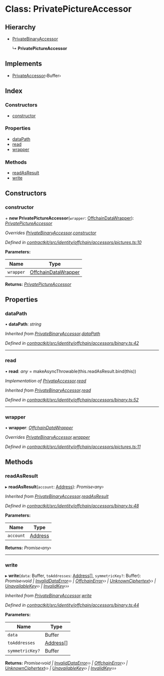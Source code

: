 # Class: PrivatePictureAccessor

## Hierarchy

* [PrivateBinaryAccessor](_identity_offchain_accessors_binary_.privatebinaryaccessor.md)

  ↳ **PrivatePictureAccessor**

## Implements

* [PrivateAccessor](../interfaces/_identity_offchain_accessors_interfaces_.privateaccessor.md)‹Buffer›

## Index

### Constructors

* [constructor](_identity_offchain_accessors_pictures_.privatepictureaccessor.md#constructor)

### Properties

* [dataPath](_identity_offchain_accessors_pictures_.privatepictureaccessor.md#datapath)
* [read](_identity_offchain_accessors_pictures_.privatepictureaccessor.md#read)
* [wrapper](_identity_offchain_accessors_pictures_.privatepictureaccessor.md#wrapper)

### Methods

* [readAsResult](_identity_offchain_accessors_pictures_.privatepictureaccessor.md#readasresult)
* [write](_identity_offchain_accessors_pictures_.privatepictureaccessor.md#write)

## Constructors

###  constructor

\+ **new PrivatePictureAccessor**(`wrapper`: [OffchainDataWrapper](_identity_offchain_data_wrapper_.offchaindatawrapper.md)): *[PrivatePictureAccessor](_identity_offchain_accessors_pictures_.privatepictureaccessor.md)*

*Overrides [PrivateBinaryAccessor](_identity_offchain_accessors_binary_.privatebinaryaccessor.md).[constructor](_identity_offchain_accessors_binary_.privatebinaryaccessor.md#constructor)*

*Defined in [contractkit/src/identity/offchain/accessors/pictures.ts:10](https://github.com/celo-org/celo-monorepo/blob/master/packages/contractkit/src/identity/offchain/accessors/pictures.ts#L10)*

**Parameters:**

Name | Type |
------ | ------ |
`wrapper` | [OffchainDataWrapper](_identity_offchain_data_wrapper_.offchaindatawrapper.md) |

**Returns:** *[PrivatePictureAccessor](_identity_offchain_accessors_pictures_.privatepictureaccessor.md)*

## Properties

###  dataPath

• **dataPath**: *string*

*Inherited from [PrivateBinaryAccessor](_identity_offchain_accessors_binary_.privatebinaryaccessor.md).[dataPath](_identity_offchain_accessors_binary_.privatebinaryaccessor.md#datapath)*

*Defined in [contractkit/src/identity/offchain/accessors/binary.ts:42](https://github.com/celo-org/celo-monorepo/blob/master/packages/contractkit/src/identity/offchain/accessors/binary.ts#L42)*

___

###  read

• **read**: *any* = makeAsyncThrowable(this.readAsResult.bind(this))

*Implementation of [PrivateAccessor](../interfaces/_identity_offchain_accessors_interfaces_.privateaccessor.md).[read](../interfaces/_identity_offchain_accessors_interfaces_.privateaccessor.md#read)*

*Inherited from [PrivateBinaryAccessor](_identity_offchain_accessors_binary_.privatebinaryaccessor.md).[read](_identity_offchain_accessors_binary_.privatebinaryaccessor.md#read)*

*Defined in [contractkit/src/identity/offchain/accessors/binary.ts:52](https://github.com/celo-org/celo-monorepo/blob/master/packages/contractkit/src/identity/offchain/accessors/binary.ts#L52)*

___

###  wrapper

• **wrapper**: *[OffchainDataWrapper](_identity_offchain_data_wrapper_.offchaindatawrapper.md)*

*Overrides [PrivateBinaryAccessor](_identity_offchain_accessors_binary_.privatebinaryaccessor.md).[wrapper](_identity_offchain_accessors_binary_.privatebinaryaccessor.md#wrapper)*

*Defined in [contractkit/src/identity/offchain/accessors/pictures.ts:11](https://github.com/celo-org/celo-monorepo/blob/master/packages/contractkit/src/identity/offchain/accessors/pictures.ts#L11)*

## Methods

###  readAsResult

▸ **readAsResult**(`account`: [Address](../modules/_base_.md#address)): *Promise‹any›*

*Inherited from [PrivateBinaryAccessor](_identity_offchain_accessors_binary_.privatebinaryaccessor.md).[readAsResult](_identity_offchain_accessors_binary_.privatebinaryaccessor.md#readasresult)*

*Defined in [contractkit/src/identity/offchain/accessors/binary.ts:48](https://github.com/celo-org/celo-monorepo/blob/master/packages/contractkit/src/identity/offchain/accessors/binary.ts#L48)*

**Parameters:**

Name | Type |
------ | ------ |
`account` | [Address](../modules/_base_.md#address) |

**Returns:** *Promise‹any›*

___

###  write

▸ **write**(`data`: Buffer, `toAddresses`: [Address](../modules/_base_.md#address)[], `symmetricKey?`: Buffer): *Promise‹void | [InvalidDataError](_identity_offchain_accessors_errors_.invaliddataerror.md)‹› | [OffchainError](_identity_offchain_accessors_errors_.offchainerror.md)‹› | [UnknownCiphertext](_identity_offchain_accessors_errors_.unknownciphertext.md)‹› | [UnavailableKey](_identity_offchain_accessors_errors_.unavailablekey.md)‹› | [InvalidKey](_identity_offchain_accessors_errors_.invalidkey.md)‹››*

*Inherited from [PrivateBinaryAccessor](_identity_offchain_accessors_binary_.privatebinaryaccessor.md).[write](_identity_offchain_accessors_binary_.privatebinaryaccessor.md#write)*

*Defined in [contractkit/src/identity/offchain/accessors/binary.ts:44](https://github.com/celo-org/celo-monorepo/blob/master/packages/contractkit/src/identity/offchain/accessors/binary.ts#L44)*

**Parameters:**

Name | Type |
------ | ------ |
`data` | Buffer |
`toAddresses` | [Address](../modules/_base_.md#address)[] |
`symmetricKey?` | Buffer |

**Returns:** *Promise‹void | [InvalidDataError](_identity_offchain_accessors_errors_.invaliddataerror.md)‹› | [OffchainError](_identity_offchain_accessors_errors_.offchainerror.md)‹› | [UnknownCiphertext](_identity_offchain_accessors_errors_.unknownciphertext.md)‹› | [UnavailableKey](_identity_offchain_accessors_errors_.unavailablekey.md)‹› | [InvalidKey](_identity_offchain_accessors_errors_.invalidkey.md)‹››*
